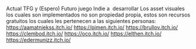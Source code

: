 Actual TFG y (Espero) Futuro juego Indie a  desarrollar
Los asset visuales los cuales son implementados no son propiedad propia, estos son recursos gratuitos los cuales les pertenecen a las siguientes personas:
https://aamatniekss.itch.io/
https://pimen.itch.io/
https://brullov.itch.io/
https://clembod.itch.io/
https://oco.itch.io/
https://elthen.itch.io/
https://edermunizz.itch.io/
